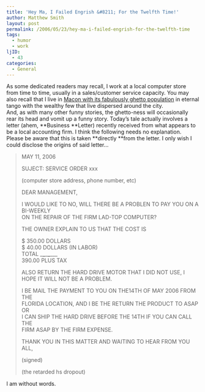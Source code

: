 ```yaml
---
title: 'Hey Ma, I Failed Engrish &#8211; For the Twelfth Time!'
author: Matthew Smith
layout: post
permalink: /2006/05/23/hey-ma-i-failed-engrish-for-the-twelfth-time
tags:
  - humor
  - work
ljID:
  - 43
categories:
  - General
---
```

As some dedicated readers may recall, I work at a local computer store from time to time, usually in a sales/customer service capacity. You may also recall that I live in <a href="http://en.wikipedia.org/wiki/Macon%2C_Georgia#Demographics" target="_blank" title="wikipedia on Macon, GA">Macon with its fabulously ghetto population</a> in eternal tango with the wealthy few that live dispersed around the city.  
And, as with many other funny stories, the ghetto-ness will occasionally rear its head and vomit up a funny story. Today&#8217;s tale actually involves a letter (ahem, **Business **Letter) recently received from what appears to be a local accounting firm. I think the following needs no explanation. Please be aware that this is taken **directly **from the letter. I only wish I could disclose the origins of said letter&#8230;

> MAY 11, 2006
> 
> SUJECT: SERVICE ORDER xxx
> 
> (computer store address, phone number, etc)
> 
> DEAR MANAGEMENT,
> 
> I WOULD LIKE TO NO, WILL THERE BE A PROBLEN TO PAY YOU ON A BI-WEEKLY  
> ON THE REPAIR OF THE FIRM LAD-TOP COMPUTER?
> 
> THE OWNER EXPLAIN TO US THAT THE COST IS
> 
> $ 350.00 DOLLARS  
> $ 40.00 DOLLARS (IN LABOR)  
> TOTAL \___\___\___\___\___  
> 390.00 PLUS TAX
> 
> ALSO RETURN THE HARD DRIVE MOTOR THAT I DID NOT USE, I  
> HOPE IT WILL NOT BE A PROBLEM.
> 
> I BE MAIL THE PAYMENT TO YOU ON THE14TH OF MAY 2006 FROM THE  
> FLORIDA LOCATION, AND I BE THE RETURN THE PRODUCT TO ASAP OR  
> I CAN SHIP THE HARD DRIVE BEFORE THE 14TH IF YOU CAN CALL THE  
> FIRM ASAP BY THE FIRM EXPENSE.
> 
> THANK YOU IN THIS MATTER AND WAITING TO HEAR FROM YOU ALL,
> 
> (signed)
> 
> (the retarded hs dropout)

I am without words.
